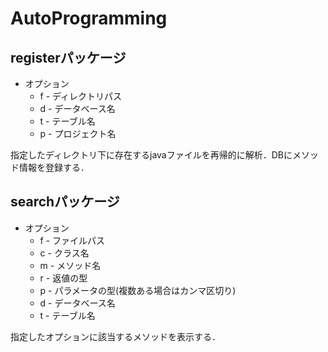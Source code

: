 # AutoProgramming

## registerパッケージ
* オプション
	* f - ディレクトリパス
	* d - データベース名
	* t - テーブル名
	* p - プロジェクト名

指定したディレクトリ下に存在するjavaファイルを再帰的に解析．DBにメソッド情報を登録する．

## searchパッケージ
* オプション
	* f - ファイルパス
	* c - クラス名
	* m - メソッド名
	* r - 返値の型
	* p - パラメータの型(複数ある場合はカンマ区切り)
	* d - データベース名
	* t - テーブル名

指定したオプションに該当するメソッドを表示する．